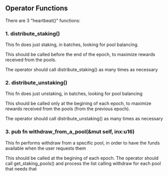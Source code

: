## Operator Functions

There are 3 "heartbeat()" functions:


### 1. distribute_staking()

This fn does just staking, in batches, looking for pool balancing.

This should be called before the end of the epoch, to maximize rewards received from the pools.

The operator should call distribute_staking() as many times as necessary



###  2. distribute_unstaking()

This fn does just unstaking, in batches, looking for pool balancing

This should be called only at the begining of each epoch, to maximize rewards received from the pools (from the previous epoch).

The operator should call distribute_unstaking() as many times as necessary


###  3. pub fn withdraw_from_a_pool(&mut self, inx:u16)

This fn performs withdraw from a specific pool, in order to have the funds available when the user requests them

This should be called at the begining of each epoch. The operator should call get_staking_pools()
and process the list calling withdraw for each pool that needs that

